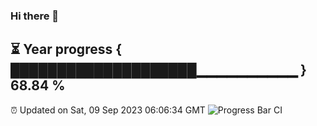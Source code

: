 ### Hi there 👋
⏳ Year progress { ████████████████████▁▁▁▁▁▁▁▁▁▁ } 68.84 %
---
⏰ Updated on Sat, 09 Sep 2023 06:06:34 GMT
![Progress Bar CI](https://github.com/Moyi321/Moyi321/workflows/Progress%20Bar%20CI/badge.svg)
